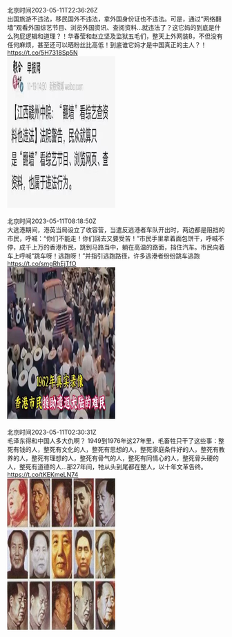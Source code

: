北京时间2023-05-11T22:36:26Z<br>出国旅游不违法，移民国外不违法，拿外国身份证也不违法。可是，通过“网络翻墙”观看外国综艺节目、浏览外国资讯、查阅资料…就违法了？这它妈的到底是什么狗屁逻辑和道理？！华春莹和赵立坚及监狱五毛们，整天上外网装B，不但没有任何麻烦，甚至还可以晒粉丝比高低！到底谁它妈才是中国真正的主人？！ https://t.co/5H7318Sp5N<br><img src='/temp/image/2023/u-Month-5/1656669598249549825_0.jpg' width='250' height='350'><br><br>北京时间2023-05-11T08:18:50Z<br>大逃港期间，港英当局设立了收容营，当遣反逃港者车队开出时，两边都是阻挡的市民，呼喊：“你们不能走！你们回去又要受苦！”市民手里拿着面包饼干，呼喊不停，成千上万的香港市民，跳到马路当中，躺在高温的路面，挡住汽车。市民向着车上呼喊“跳车呀！逃跑呀！”并指引逃跑路径，许多逃港者纷纷跳车逃跑 https://t.co/smgRhEjTfO<br><img src='/temp/video/2023/u-Month-5/o-Day-11/DanQing1953/1656453778046869505_0.jpg' width='250' height='350'><br><br>北京时间2023-05-11T02:30:31Z<br>毛泽东得和中国人多大仇啊？
1949到1976年这27年里，毛畜牲只干了这些事：整死有钱的人，整死有文化的人，整死有思想的人，整死家庭条件好的人，整死有教养的人，整死有理想的人，整死有骨气的人，整死有同情心的人，整死骨头硬的人，整死有道德的人…那27年间，牠从头到尾都在整人，以十年文革告终。 https://t.co/tKEKmeLN74<br><img src='/temp/image/2023/u-Month-5/1656366121736368149_0.jpg' width='250' height='350'><br><br>